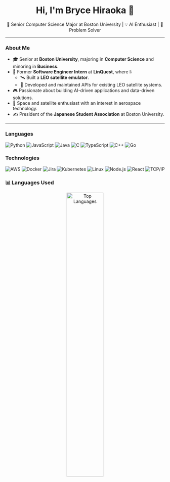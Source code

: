 <h1 align="center">Hi, I'm Bryce Hiraoka 👋</h1>

<p align="center">
  🚀 Senior Computer Science Major at Boston University | 💡 AI Enthusiast | 🎯 Problem Solver
</p>

---

### **About Me**
- 🎓 Senior at **Boston University**, majoring in **Computer Science** and minoring in **Business**.
- 💼 Former **Software Engineer Intern** at **LinQuest**, where I:
  - 🛰️ Built a **LEO satellite emulator**.
  - 📡 Developed and maintained APIs for existing LEO satellite systems.
- 🎮 Passionate about building AI-driven applications and data-driven solutions.
- 🌌 Space and satellite enthusiast with an interest in aerospace technology.
- ✍️ President of the **Japanese Student Association** at Boston University.

---



### Languages

![Python](https://img.shields.io/badge/-Python-fff?&logo=python)
![JavaScript](https://img.shields.io/badge/-JavaScript-fff?&logo=JavaScript&logoColor=ddc508)
![Java](https://img.shields.io/badge/-Java-fff?&logo=Java&logoColor=007396)
![C](https://img.shields.io/badge/-C-fff?&logo=C)
![TypeScript](https://img.shields.io/badge/-TypeScript-fff?&logo=TypeScript&logoColor=007ACC)
![C++](https://img.shields.io/badge/-C++-fff?&logo=c%2b%2b&logoColor=00599C)
![Go](https://img.shields.io/badge/-Go-fff?&logo=go&logoColor=#00ADD8)

### Technologies

![AWS](https://img.shields.io/badge/-AWS-fff?&logo=amazonwebservices&logoColor=232F3E)
![Docker](https://img.shields.io/badge/-Docker-fff?&logo=Docker)
![Jira](https://img.shields.io/badge/-Jira-fff?&logo=jira-software&logoColor=0052CC)
![Kubernetes](https://img.shields.io/badge/-Kubernetes-fff?&logo=Kubernetes)
![Linux](https://img.shields.io/badge/-Linux-fff?&logo=linux&logoColor=000)
![Node.js](https://img.shields.io/badge/-Node.js-fff?&logo=node.js)
![React](https://img.shields.io/badge/-React-fff?&logo=React)
![TCP/IP](https://img.shields.io/badge/-TCP/IP-fff?&logo=Cisco)


### 📊 **Languages Used**
<p align="center">
  <img src="https://github-readme-stats.vercel.app/api/top-langs/?username=Bryce-Hiraoka&langs_count=6&layout=compact&theme=tokyonight" alt="Top Languages" width="48%" />
</p>
